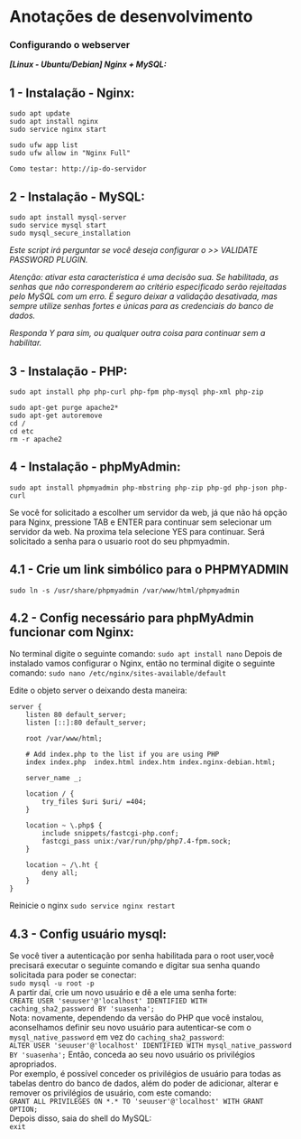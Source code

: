 # Anotações de desenvolvimento
### Configurando o webserver
 ***[Linux - Ubuntu/Debian] Nginx + MySQL:***

 ## 1 - Instalação - Nginx:  
```
sudo apt update
sudo apt install nginx
sudo service nginx start

sudo ufw app list
sudo ufw allow in "Nginx Full"

Como testar: http://ip-do-servidor
```
## 2 - Instalação - MySQL:

```
sudo apt install mysql-server
sudo service mysql start
sudo mysql_secure_installation
```
<i>Este script irá perguntar se você deseja configurar o >> VALIDATE PASSWORD PLUGIN.

Atenção: ativar esta característica é uma decisão sua. 
Se habilitada, as senhas que não corresponderem ao critério especificado serão rejeitadas pelo MySQL com um erro. 
É seguro deixar a validação desativada, mas sempre utilize senhas fortes e únicas para as credenciais do banco de dados.

Responda Y para sim, ou qualquer outra coisa para continuar sem a habilitar.</i>

## 3 - Instalação - PHP:

```
sudo apt install php php-curl php-fpm php-mysql php-xml php-zip

sudo apt-get purge apache2*
sudo apt-get autoremove
cd /
cd etc
rm -r apache2
```
## 4 - Instalação - phpMyAdmin:

```sudo apt install phpmyadmin php-mbstring php-zip php-gd php-json php-curl```

Se você for solicitado a escolher um servidor da web, já que não há opção para Nginx, pressione  TAB e  ENTER 
para continuar sem selecionar um servidor da web.
Na proxima tela selecione YES para continuar.
Será solicitado a senha para o usuario root do seu phpmyadmin.

## 4.1 - Crie um link simbólico para o PHPMYADMIN
```sudo ln -s /usr/share/phpmyadmin /var/www/html/phpmyadmin```

## 4.2 - Config necessário para phpMyAdmin funcionar com Nginx:

No terminal digite o seguinte comando:
```sudo apt install nano```
Depois de instalado vamos configurar o Nginx, então no terminal digite o seguinte comando:
```sudo nano /etc/nginx/sites-available/default```

Edite o objeto server o deixando desta maneira:

```
server {
	listen 80 default_server;
	listen [::]:80 default_server;

	root /var/www/html;

	# Add index.php to the list if you are using PHP
	index index.php  index.html index.htm index.nginx-debian.html;

	server_name _;

	location / {
		try_files $uri $uri/ =404;
	}

	location ~ \.php$ {
		include snippets/fastcgi-php.conf;
		fastcgi_pass unix:/var/run/php/php7.4-fpm.sock;
	}

	location ~ /\.ht {
		deny all;
	}
}
```
Reinicie o nginx
```sudo service nginx restart```<br>
## 4.3 - Config usuário mysql:

Se você tiver a autenticação por senha habilitada para o root user,você precisará executar o seguinte comando e digitar sua senha quando solicitada para poder se conectar:<br>
```sudo mysql -u root -p```<br>
A partir daí, crie um novo usuário e dê a ele uma senha forte:<br>
```CREATE USER 'seuuser'@'localhost' IDENTIFIED WITH caching_sha2_password BY 'suasenha';```<br>
Nota: novamente, dependendo da versão do PHP que você instalou, aconselhamos definir seu novo usuário
para autenticar-se com o ```mysql_native_password``` em vez do ```caching_sha2_password```:<br>
```ALTER USER 'seuuser'@'localhost' IDENTIFIED WITH mysql_native_password BY 'suasenha';```
Então, conceda ao seu novo usuário os privilégios apropriados. <br>
Por exemplo, é possível conceder os privilégios de usuário para todas as tabelas dentro do banco de dados, além do poder de adicionar, alterar e remover os privilégios de usuário, com este comando:<br>
```GRANT ALL PRIVILEGES ON *.* TO 'seuuser'@'localhost' WITH GRANT OPTION;```<br>
Depois disso, saia do shell do MySQL:<br>
```exit```


